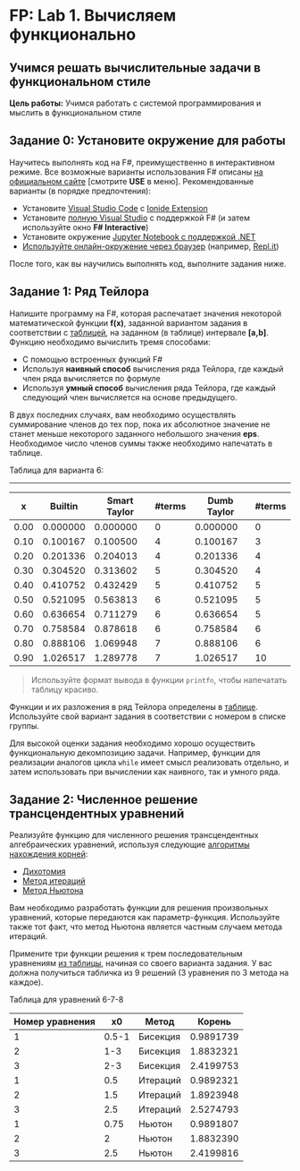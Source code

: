 # FP: Lab 1. Вычисляем функционально

## Учимся решать вычислительные задачи в функциональном стиле

**Цель работы:** Учимся работать с системой программирования и мыслить в функциональном стиле  

## Задание 0: Установите окружение для работы

Научитесь выполнять код на F#, преимущественно в интерактивном режиме. Все возможные варианты использования F# описаны [на официальном сайте](https://fsharp.org/) [смотрите **USE** в меню]. Рекомендованные варианты (в порядке предпочтения):
* Установите [Visual Studio Code](https://code.visualstudio.com/) с [Ionide Extension](http://ionide.io/)
* Установите [полную Visual Studio](http://visualstudio.com) с поддержкой F# (и затем используйте окно **F# Interactive**)
* Установите окружение [Jupyter Notebook с поддержкой .NET](https://github.com/dotnet/interactive/blob/main/docs/NotebooksLocalExperience.md)
* [Используйте онлайн-окружение через браузер](https://fsharp.org/use/browser/) (например, [Repl.it](http://repl.it))

После того, как вы научились выполнять код, выполните задания ниже.

## Задание 1: Ряд Тейлора 

Напишите программу на F#, которая распечатает значения некоторой математической функции **f(x)**, заданной вариантом задания в соответствии с [таблицей](Lab1.pdf), на заданном (в таблице) интервале **[a,b]**. Функцию необходимо вычислить тремя способами:

 * С помощью встроенных функций F#
 * Используя **наивный способ** вычисления ряда Тейлора, где каждый член ряда вычисляется по формуле
 * Используя **умный способ** вычисления ряда Тейлора, где каждый следующий член вычисляется на основе предыдущего.

В двух последних случаях, вам необходимо осуществлять суммирование членов до тех пор, пока их абсолютное значение не станет меньше некоторого заданного небольшого значения **eps**. Необходимое число членов суммы также необходимо напечатать в таблице.

Таблица для варианта 6:

---------------------------------------------------------------------------------
|  x  |    Builtin   | Smart Taylor |    #terms     |  Dumb Taylor | #terms     |
|-----|--------------|--------------|---------------|--------------|------------|
| 0.00|    0.000000  |    0.000000  |            0  |    0.000000  |         0  |
| 0.10|    0.100167  |    0.100500  |            4  |    0.100167  |         3  |
| 0.20|    0.201336  |    0.204013  |            4  |    0.201336  |         4  |
| 0.30|    0.304520  |    0.313602  |            5  |    0.304520  |         4  |
| 0.40|    0.410752  |    0.432429  |            5  |    0.410752  |         5  |
| 0.50|    0.521095  |    0.563813  |            6  |    0.521095  |         5  |
| 0.60|    0.636654  |    0.711279  |            6  |    0.636654  |         5  |
| 0.70|    0.758584  |    0.878618  |            6  |    0.758584  |         6  |
| 0.80|    0.888106  |    1.069948  |            7  |    0.888106  |         6  |
| 0.90|    1.026517  |    1.289778  |            7  |    1.026517  |        10  |
> Используйте формат вывода в функции `printfn`, чтобы напечатать таблицу красиво.

Функции и их разложения в ряд Тейлора определены в [таблице](Lab1.pdf). Используйте свой вариант задания в соответствии с номером в списке группы.

Для высокой оценки задания необходимо хорошо осуществить функциональную декомпозицию задачи. Например, функции для реализации аналогов цикла `while` имеет смысл реализовать отдельно, и затем использовать при вычислении как наивного, так и умного ряда.

## Задание 2: Численное решение трансцендентных уравнений

Реализуйте функцию для численного решения трансцендентных алгебраических уравнений, используя следующие [алгоритмы нахождения корней](https://en.wikipedia.org/wiki/Root-finding_algorithms): 

 * [Дихотомия](https://en.wikipedia.org/wiki/Bisection_method)
 * [Метод итераций](http://www.simumath.com/library/book.html?code=Alg_Equations_Iterations)
 * [Метод Ньютона](https://en.wikipedia.org/wiki/Newton%27s_method)

Вам необходимо разработать функции для решения произвольных уравнений, которые передаются как параметр-функция. Используйте также тот факт, что метод Ньютона является частным случаем метода итераций. 

Примените три функции решения к трем последовательным уравнениям [из таблицы](Lab1.pdf), начиная со своего варианта задания. У вас должна получиться табличка из 9 решений (3 уравнения по 3 метода на каждое).

Таблица для уравнений 6-7-8

| Номер уравнения  | x0            | Метод      | Корень     |
|------------------|---------------|------------|------------|
| 1                | 0.5-1         | Бисекция   | 0.9891739  |
| 2                | 1-3           | Бисекция   | 1.8832321  |
| 3                | 2-3           | Бисекция   | 2.4199753  |
| 1                | 0.5           | Итераций   | 0.9892321  |
| 2                | 1.5           | Итераций   | 1.8923948  |
| 3                | 2.5           | Итераций   | 2.5274793  |
| 1                | 0.75          | Ньютон     | 0.9891807  |
| 2                | 2             | Ньютон     | 1.8832390  |
| 3                | 2.5           | Ньютон     | 2.4199816  |

